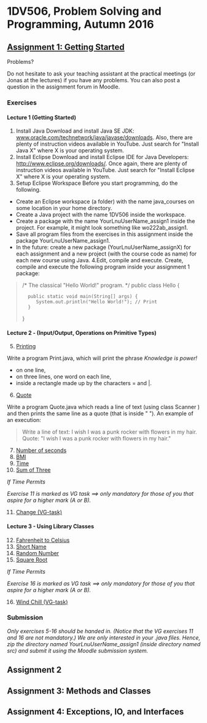 # 1DV506, Problem Solving and Programming, Autumn 2016
## [Assignment 1: Getting Started](http://homepage.lnu.se/staff/jlnmsi/java1/lab1eng.html)
Problems?

Do not hesitate to ask your teaching assistant at the practical meetings (or Jonas at the lectures) if you have any problems. You can also post a question in the assignment forum in Moodle.
### Exercises
#### Lecture 1 (Getting Started)
1. Install Java
Download and install Java SE JDK: www.oracle.com/technetwork/java/javase/downloads. Also, there are plenty of instruction videos available in YouTube. Just search for "Install Java X" where X is your operating system.
2. Install Eclipse
Download and install Eclipse IDE for Java Developers: http://www.eclipse.org/downloads/. Once again, there are plenty of instruction videos available in YouTube. Just search for "Install Eclipse X" where X is your operating system.
3. Setup Eclipse Workspace
Before you start programming, do the following.
- Create an Eclipse workspace (a folder) with the name java_courses on some location in your home directory.
- Create a Java project with the name 1DV506 inside the workspace.
- Create a package with the name YourLnuUserName_assign1 inside the project. For example, it might look something like wo222ab_assign1.
- Save all program files from the exercises in this assignment inside the package YourLnuUserName_assign1.
- In the future: create a new package (YourLnuUserName_assignX) for each assignment and a new project (with the course code as name) for each new course using Java.
4.Edit, compile and execute.
Create, compile and execute the following program inside your assignment 1 package:

>   /* The classical "Hello World!" program. */
>   public class Hello {
>      
>       public static void main(String[] args) { 	
>          System.out.println("Hello World!"); // Print
>       }	      
>   }
#### Lecture 2 - (Input/Output, Operations on Primitive Types)
5. [Printing](https://github.com/jl223vy/1DV506--Problem-Solving-and-Programming--Autumn-2016/blob/master/Print.java)

Write a program Print.java, which will print the phrase *Knowledge is power!*
- on one line,
- on three lines, one word on each line,
- inside a rectangle made up by the characters = and |.
6. [Quote](https://github.com/jl223vy/1DV506--Problem-Solving-and-Programming--Autumn-2016/blob/master/Quote.java)

Write a program Quote.java which reads a line of text (using class Scanner ) and then prints the same line as a quote (that is inside " "). An example of an execution:
>    Write a line of text:  I wish I was a punk rocker with flowers in my hair.
>    Quote: "I wish I was a punk rocker with flowers in my hair."
7. [Number of seconds](https://github.com/jl223vy/1DV506--Problem-Solving-and-Programming--Autumn-2016/blob/master/Seconds.java)
8. [BMI](https://github.com/jl223vy/1DV506--Problem-Solving-and-Programming--Autumn-2016/blob/master/BMI.java)
9. [Time](https://github.com/jl223vy/1DV506--Problem-Solving-and-Programming--Autumn-2016/blob/master/Time.java)
10. [Sum of Three](https://github.com/jl223vy/1DV506--Problem-Solving-and-Programming--Autumn-2016/blob/master/SumOfThree.java)

*If Time Permits*

*Exercise 11 is marked as VG task ==> only mandatory for those of you that aspire for a higher mark (A or B).*

11. [Change (VG-task)](https://github.com/jl223vy/1DV506--Problem-Solving-and-Programming--Autumn-2016/blob/master/Change.java)
#### Lecture 3 - Using Library Classes
12. [Fahrenheit to Celsius](https://github.com/jl223vy/1DV506--Problem-Solving-and-Programming--Autumn-2016/blob/master/Convert.java)
13. [Short Name](https://github.com/jl223vy/1DV506--Problem-Solving-and-Programming--Autumn-2016/blob/master/ShortName.java)
14. [Random Number](https://github.com/jl223vy/1DV506--Problem-Solving-and-Programming--Autumn-2016/blob/master/TelephoneNumber.java)
15. [Square Root](https://github.com/jl223vy/1DV506--Problem-Solving-and-Programming--Autumn-2016/blob/master/Distance.java)

*If Time Permits*

*Exercise 16 is marked as VG task ==> only mandatory for those of you that aspire for a higher mark (A or B).*

16. [Wind Chill (VG-task)](https://github.com/jl223vy/1DV506--Problem-Solving-and-Programming--Autumn-2016/blob/master/WindChill.java)
### Submission
*Only exercises 5-16 should be handed in. (Notice that the VG exercises 11 and 16 are not mandatory.) We are only interested in your .java files. Hence, zip the directory named YourLnuUserName_assign1 (inside directory named src) and submit it using the Moodle submission system.*
## Assignment 2
## Assignment 3: Methods and Classes
## Assignment 4: Exceptions, IO, and Interfaces
